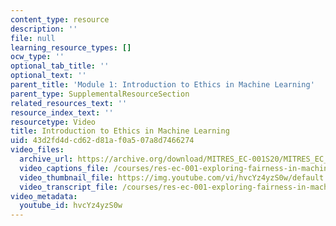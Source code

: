 ```yaml
---
content_type: resource
description: ''
file: null
learning_resource_types: []
ocw_type: ''
optional_tab_title: ''
optional_text: ''
parent_title: 'Module 1: Introduction to Ethics in Machine Learning'
parent_type: SupplementalResourceSection
related_resources_text: ''
resource_index_text: ''
resourcetype: Video
title: Introduction to Ethics in Machine Learning
uid: 43d2fd4d-cd62-d81a-f0a5-07a8d7466274
video_files:
  archive_url: https://archive.org/download/MITRES_EC-001S20/MITRES_EC_001S20_video01_300k.mp4
  video_captions_file: /courses/res-ec-001-exploring-fairness-in-machine-learning-for-international-development-spring-2020/0b7be628e5a35f5eab1574748cc742b1_hvcYz4yzS0w.vtt
  video_thumbnail_file: https://img.youtube.com/vi/hvcYz4yzS0w/default.jpg
  video_transcript_file: /courses/res-ec-001-exploring-fairness-in-machine-learning-for-international-development-spring-2020/4f262ef0f2e28d354df9d342fb208acc_hvcYz4yzS0w.pdf
video_metadata:
  youtube_id: hvcYz4yzS0w
---
```

